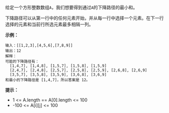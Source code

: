 给定一个方形整数数组`A`，我们想要得到通过`A`的下降路径的最小和。

下降路径可以从第一行中的任何元素开始，并从每一行中选择一个元素。在下一行选择的元素和当前行所选元素最多相隔一列。

**示例：**
```
输入：[[1,2,3],[4,5,6],[7,8,9]]
输出：12
解释：
可能的下降路径有：
  [1,4,7], [1,4,8], [1,5,7], [1,5,8], [1,5,9]
  [2,4,7], [2,4,8], [2,5,7], [2,5,8], [2,5,9], [2,6,8], [2,6,9]
  [3,5,7], [3,5,8], [3,5,9], [3,6,8], [3,6,9]
和最小的下降路径是 [1,4,7]，所以答案是 12。
```

**提示：**
- 1 <= A.length == A[0].length <= 100
- -100 <= A[i][j] <= 100
